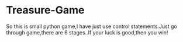 # Treasure-Game
So this is small python game,I have just use control statements.Just go through game,there are 6 stages..If your luck is good,then you win!
